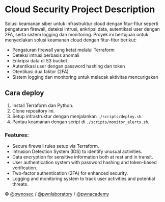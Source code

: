 # Cloud Security Project Description
Solusi keamanan siber untuk infrastruktur cloud dengan fitur-fitur seperti pengaturan firewall, deteksi intrusi, enkripsi data, autentikasi user dengan 2FA, serta sistem logging dan monitoring. Proyek ini bertujuan untuk menyediakan solusi keamanan cloud dengan fitur-fitur berikut:
- Pengaturan firewall yang ketat melalui Terraform
- Deteksi intrusi berbasis anomali
- Enkripsi data di S3 bucket
- Autentikasi user dengan password hashing dan token
- Otentikasi dua faktor (2FA)
- Sistem logging dan monitoring untuk melacak aktivitas mencurigakan


## Cara deploy
1. Install Terraform dan Python.
2. Clone repository ini.
3. Setup infrastruktur dengan menjalankan `./scripts/deploy.sh`.
4. Pantau keamanan dengan script di `./scripts/monitor_alerts.sh`.


### Features:
- Secure firewall rules setup via Terraform.
- Intrusion Detection System (IDS) to identify unusual activities.
- Data encryption for sensitive information both at rest and in transit.
- User authentication system with password hashing and token-based verification.
- Two-factor authentication (2FA) for enhanced security.
- Logging and monitoring system to track user activities and potential threats.

&copy; [@pwnosec](https://github.com/pwnosec) / [@pwnlaboratory](https://github.com/pwnlaboratory) / [@pwnacademy](https://academy.pwn0sec.com)